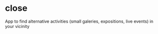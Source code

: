 # close
App to find alternative activities (small galeries, expositions, live events) in your vicinity
